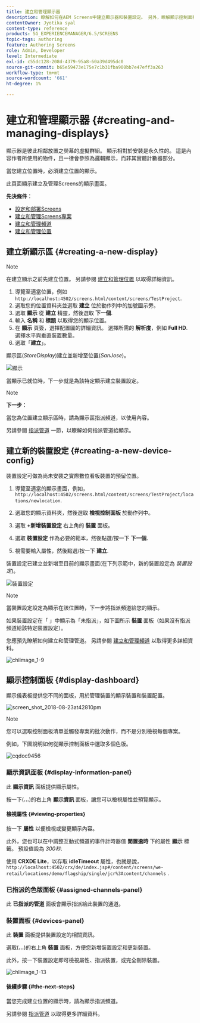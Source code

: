 ```yaml
---
title: 建立和管理顯示器
description: 瞭解如何在AEM Screens中建立顯示器和裝置設定。 另外，瞭解顯示控制面板。
contentOwner: Jyotika syal
content-type: reference
products: SG_EXPERIENCEMANAGER/6.5/SCREENS
topic-tags: authoring
feature: Authoring Screens
role: Admin, Developer
level: Intermediate
exl-id: c55dc128-208d-4379-95a8-60a39d495dc0
source-git-commit: b65e59473e175e7c1b31fba900bb7e47eff3a263
workflow-type: tm+mt
source-wordcount: '661'
ht-degree: 1%

---
```


# 建立和管理顯示器 {#creating-and-managing-displays}

顯示器是彼此相鄰放置之熒幕的虛擬群組。 顯示相對於安裝是永久性的。 這是內容作者所使用的物件，且一律會參照為邏輯顯示，而非其實體計數器部分。

當您建立位置時，必須建立位置的顯示。

此頁面顯示建立及管理Screens的顯示畫面。

**先決條件**：

* [設定和部署Screens](configuring-screens-introduction.md)
* [建立和管理Screens專案](creating-a-screens-project.md)
* [建立和管理頻道](managing-channels.md)
* [建立和管理位置](managing-locations.md)

## 建立新顯示區 {#creating-a-new-display}

>[!NOTE]
>
>在建立顯示之前先建立位置。 另請參閱 [建立和管理位置](managing-locations.md) 以取得詳細資訊。

1. 導覽至適當位置，例如 `http://localhost:4502/screens.html/content/screens/TestProject`.
1. 選取您的位置資料夾並選取 **建立** 位於動作列中的加號圖示旁。
1. 選取 **顯示** 從 **建立** 精靈，然後選取 **下一個**.
1. 輸入 **名稱** 和 **標題** 以取得您的顯示位置。
1. 在 **顯示** 頁簽，選擇配置圖的詳細資訊。 選擇所需的 **解析度**，例如 **Full HD**. 選擇水平與垂直裝置數量。
1. 選取「**建立**」。

顯示區(*StoreDisplay*)建立並新增至位置(*SanJose*)。

![顯示](assets/display.gif)

當顯示已就位時，下一步就是為該特定顯示建立裝置設定。

>[!NOTE]
>
>**下一步**：
>
>當您為位置建立顯示區時，請為顯示區指派頻道，以使用內容。
>
>另請參閱 [指派管道](channel-assignment.md) 一節，以瞭解如何指派管道給顯示。

## 建立新的裝置設定 {#creating-a-new-device-config}

裝置設定可做為尚未安裝之實際數位看板裝置的預留位置。

1. 導覽至適當的顯示畫面，例如， `http://localhost:4502/screens.html/content/screens/TestProject/locations/newlocation`.
1. 選取您的顯示資料夾，然後選取 **檢視控制面板** 於動作列中。
1. 選取 **+新增裝置設定** 右上角的 **裝置** 面板。

1. 選取 **裝置設定** 作為必要的範本，然後點選/按一下 **下一個**.

1. 視需要輸入屬性，然後點選/按一下 **建立**.

裝置設定已建立並新增至目前的顯示畫面(在下列示範中，新的裝置設定為 *裝置設定*)。

![裝置設定](assets/deviceconfig.gif)

>[!NOTE]
>
>當裝置設定設定為顯示在該位置時，下一步將指派頻道給您的顯示。
>
>如果裝置設定在「 」中顯示為「未指派」，如下圖所示 **裝置** 面板（如果沒有指派頻道給該特定裝置設定）。
>
>您應預先瞭解如何建立和管理管道。 另請參閱 [建立和管理頻道](managing-channels.md) 以取得更多詳細資料。

![chlimage_1-9](assets/chlimage_1-9.png)

## 顯示控制面板 {#display-dashboard}

顯示儀表板提供您不同的面板，用於管理裝置的顯示裝置和裝置配置。

![screen_shot_2018-08-23at42810pm](assets/screen_shot_2018-08-23at42810pm.png)

>[!NOTE]
>
>您可以選取控制面板清單並觸發專案的批次動作，而不是分別檢視每個專案。
>
>例如，下圖說明如何從顯示控制面板中選取多個色版。

![cqdoc9456](assets/cqdoc9456.gif)

### 顯示資訊面板 {#display-information-panel}

此 **顯示資訊** 面板提供顯示屬性。

按一下(**...**)的右上角 **顯示資訊** 面板，讓您可以檢視屬性並預覽顯示。


#### 檢視屬性 {#viewing-properties}

按一下 **屬性** 以便檢視或變更顯示內容。

此外，您也可以在中調整互動式頻道的事件計時器值 **閒置逾時** 下的屬性 **顯示** 標籤。 預設值設為 *300秒*.

使用 **CRXDE Lite**，以存取 **idleTimeout** 屬性，也就是說， `http://localhost:4502/crx/de/index.jsp#/content/screens/we-retail/locations/demo/flagship/single/jcr%3Acontent/channels` .


### 已指派的色版面板 {#assigned-channels-panel}

此 **已指派的管道** 面板會顯示指派給此裝置的通道。


### 裝置面板 {#devices-panel}

此 **裝置** 面板提供裝置設定的相關資訊。

選取(**...**)的右上角 **裝置** 面板，方便您新增裝置設定和更新裝置。

此外，按一下裝置設定即可檢視屬性、指派裝置，或完全刪除裝置。

![chlimage_1-13](assets/chlimage_1-13.png)

#### 後續步驟 {#the-next-steps}

當您完成建立位置的顯示時，請為顯示指派頻道。

另請參閱 [指派管道](channel-assignment.md) 以取得更多詳細資料。
